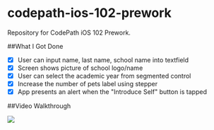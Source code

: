 # codepath-ios-102-prework
Repository for CodePath iOS 102 Prework. 

##What I Got Done
- [x] User can input name, last name, school name into textfield
- [x] Screen shows picture of school logo/name
- [x] User can select the academic year from segmented control
- [x] Increase the number of pets label using stepper
- [x] App presents an alert when the "Introduce Self" button is tapped

##Video Walkthrough
<div>
    <a href="https://www.loom.com/share/fa6b86ea8e6d4e3f875b04f13b8c3d46">
    </a>
    <a href="https://www.loom.com/share/fa6b86ea8e6d4e3f875b04f13b8c3d46">
      <img style="max-width:300px;" src="https://cdn.loom.com/sessions/thumbnails/fa6b86ea8e6d4e3f875b04f13b8c3d46-with-play.gif">
    </a>
  </div>
